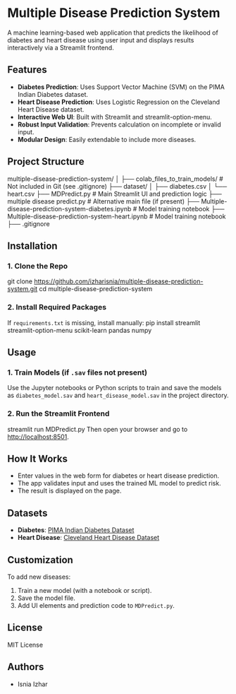 # Multiple Disease Prediction System

A machine learning-based web application that predicts the likelihood of diabetes and heart disease using user input and displays results interactively via a Streamlit frontend.

## Features

- **Diabetes Prediction**: Uses Support Vector Machine (SVM) on the PIMA Indian Diabetes dataset.
- **Heart Disease Prediction**: Uses Logistic Regression on the Cleveland Heart Disease dataset.
- **Interactive Web UI**: Built with Streamlit and streamlit-option-menu.
- **Robust Input Validation**: Prevents calculation on incomplete or invalid input.
- **Modular Design**: Easily extendable to include more diseases.

## Project Structure
multiple-disease-prediction-system/
│
├── colab_files_to_train_models/ # Not included in Git (see .gitignore)
├── dataset/
│ ├── diabetes.csv
│ └── heart.csv
├── MDPredict.py # Main Streamlit UI and prediction logic
├── multiple disease predict.py # Alternative main file (if present)
├── Multiple-disease-prediction-system-diabetes.ipynb # Model training notebook
├── Multiple-disease-prediction-system-heart.ipynb # Model training notebook
├── .gitignore

## Installation

### 1. Clone the Repo
git clone https://github.com/izharisnia/multiple-disease-prediction-system.git
cd multiple-disease-prediction-system


### 2. Install Required Packages
If `requirements.txt` is missing, install manually:
pip install streamlit streamlit-option-menu scikit-learn pandas numpy


## Usage

### 1. Train Models (if `.sav` files not present)
Use the Jupyter notebooks or Python scripts to train and save the models as `diabetes_model.sav` and `heart_disease_model.sav` in the project directory.

### 2. Run the Streamlit Frontend
streamlit run MDPredict.py
Then open your browser and go to [http://localhost:8501](http://localhost:8501).

## How It Works
- Enter values in the web form for diabetes or heart disease prediction.
- The app validates input and uses the trained ML model to predict risk.
- The result is displayed on the page.

## Datasets
- **Diabetes**: [PIMA Indian Diabetes Dataset](https://www.kaggle.com/datasets/uciml/pima-indians-diabetes-database)
- **Heart Disease**: [Cleveland Heart Disease Dataset](https://archive.ics.uci.edu/ml/datasets/heart+Disease)

## Customization
To add new diseases:
1. Train a new model (with a notebook or script).
2. Save the model file.
3. Add UI elements and prediction code to `MDPredict.py`.

## License
MIT License

## Authors
- Isnia Izhar






